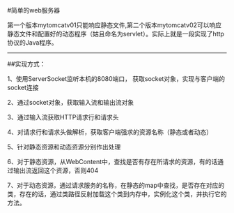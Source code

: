 #简单的web服务器

第一个版本mytomcatv01只能响应静态文件,第二个版本mytomcatv02可以响应静态文件和配置好的动态程序（姑且命名为servlet）。实际上就是一段实现了http协议的Java程序。

***************************************************************************************************************************************************************************************************************************

##实现方式：

1、使用ServerSocket监听本机的8080端口， 获取socket对象，实现与客户端的socket连接

2、通过socket对象，获取输入流和输出流对象

3、通过输入流获取HTTP请求行和请求头

4、对请求行和请求头做解析，获取客户端强求的资源名称（静态或者动态）

5、针对静态资源和动态资源分别作出处理

6、对于静态资源，从WebContent中，查找是否有存在所请求的资源，有的话通过输出流返回这个资源，否则404

7、对于动态资源，通过请求服务的名称，在静态的map中查找，是否存在对应的类，存在的话，通过类路径反射加载这个类到内存中，实例化这个类，并执行它的方法。